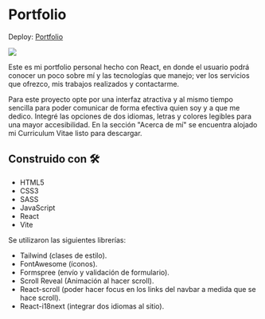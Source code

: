 # Portfolio

Deploy: [Portfolio](https://francobuceta.netlify.app)

![](https://media.giphy.com/media/gQdHWEKSJQ5RlF9roN/giphy.gif)

Este es mi portfolio personal hecho con React, en donde el usuario podrá conocer un poco sobre mí y las tecnologías que manejo; ver los servicios que ofrezco, 
mis trabajos realizados y contactarme.

Para este proyecto opte por una interfaz atractiva y al mismo tiempo sencilla para poder comunicar de forma efectiva quien soy y a que me dedico. Integré 
las opciones de dos idiomas, letras y colores legibles para una mayor accesibilidad. En la sección "Acerca de mí" se encuentra alojado mi Curriculum
Vitae listo para descargar.

## Construido con 🛠️

* HTML5
* CSS3
* SASS
* JavaScript
* React
* Vite

Se utilizaron las siguientes librerías:
* Tailwind (clases de estilo).
* FontAwesome (íconos).
* Formspree (envío y validación de formulario).
* Scroll Reveal (Animación al hacer scroll).
* React-scroll (poder hacer focus en los links del navbar a medida que se hace scroll).
* React-i18next (integrar dos idiomas al sitio).

